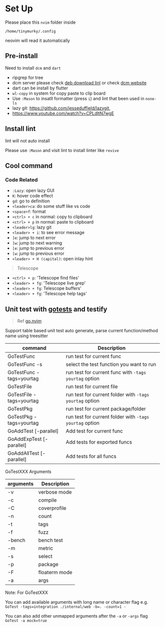 # Set Up

Please place this `nvim` folder inside

```
/home/tinymurky/.config
```

neovim will read it automatically

## Pre-install

Need to install `dcm` and `dart`

- ripgrep for tree
- dcm server please check [deb download linl](https://github.com/CQLabs/homebrew-dcm/releases) or check [dcm website](https://dcm.dev/docs/getting-started/installation/linux/?utm_source=chatgpt.com)
- dart can be install by flutter
- `wl-copy` in system for copy paste to clip board
- Use `:Mason` to insatll formatter (press `i`) and lint that been used in `none-ls`
- lazy git: https://github.com/jesseduffield/lazygit,
- https://www.youtube.com/watch?v=CPLdltN7wgE

## Install lint

lint will not auto install

Please use `:Mason` and visit lint to install linter like `revive`

## Cool command

### Code Related

- `:Lazy`: open lazy GUI
- `K`: hover code effect
- `gd`: go to definition
- `<leader>ca`: do some stuff like vs code
- `<space>f`: format
- `<ctrl> + c` in normal: copy to clipboard
- `<ctrl> + p` in normal: paste to clipboard
- `<leader>lg`: lazy git
- `<leader> + i`: to see error message
- `]e`: jump to next error
- `]w`: jump to next warning
- `[e`: jump to previous error
- `[w`: jump to previous error
- `<leader> + H (capital)`: open inlay hint

> Telescope

- `<ctrl> + p`: 'Telescope find files'
- `<leader> + fg`: 'Telescope live grep'
- `<leader> + fg`: Telescope buffers'
- `<leader> + fg`: 'Telescope help tags'

## Unit test with [gotests](https://github.com/cweill/gotests) and testify

> Ref [go.nvim](https://github.com/ray-x/go.nvim)

Support table based unit test auto generate, parse current function/method name using treesitter

| command                  | Description                                             |
| ------------------------ | ------------------------------------------------------- |
| GoTestFunc               | run test for current func                               |
| GoTestFunc -s            | select the test function you want to run                |
| GoTestFunc -tags=yourtag | run test for current func with `-tags yourtag` option   |
| GoTestFile               | run test for current file                               |
| GoTestFile -tags=yourtag | run test for current folder with `-tags yourtag` option |
| GoTestPkg                | run test for current package/folder                     |
| GoTestPkg -tags=yourtag  | run test for current folder with `-tags yourtag` option |
| GoAddTest [-parallel]    | Add test for current func                               |
| GoAddExpTest [-parallel] | Add tests for exported funcs                            |
| GoAddAllTest [-parallel] | Add tests for all funcs                                 |

GoTestXXX Arguments

| arguments | Description   |
| --------- | ------------- |
| -v        | verbose mode  |
| -c        | compile       |
| -C        | coverprofile  |
| -n        | count         |
| -t        | tags          |
| -f        | fuzz          |
| -bench    | bench test    |
| -m        | metric        |
| -s        | select        |
| -p        | package       |
| -F        | floaterm mode |
| -a        | args          |

Note: For GoTestXXX

You can add available arguments with long name or character flag e.g.
`GoTest -tags=integration ./internal/web -b=. -count=1 -`

You can also add other unmapped arguments after the `-a` or `-args` flag `GoTest -a mock=true`
